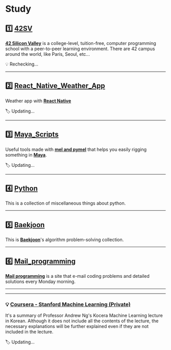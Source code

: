 # Study

## :one: [42SV](https://github.com/lisy0123/42)

**[42 Silicon Valley](https://www.42.us.org)** is a college-level, tuition-free, computer programming school with a peer-to-peer learning environment. There are 42 campus around the world, like Paris, Seoul, etc...

:bulb: Rechecking...

---

## :two: [React_Native_Weather_App](https://github.com/lisy0123/react_native_weather)

Weather app with **[React Native](https://reactnative.dev/)**

:label:  Updating...

---

## :three: [Maya_Scripts](https://github.com/lisy0123/Maya_Scripts)

Useful tools made with [**mel and pymel**](https://help.autodesk.com/cloudhelp/2020/ENU/Maya-Tech-Docs/PyMel/index.html) that helps you easily rigging something in **[Maya](https://www.autodesk.com/products/maya/overview?support=ADVANCED&plc=MAYA&term=3-YEAR&quantity=1)**.

:label:  Updating...

---

## :four: [Python](https://github.com/lisy0123/Study/tree/master/python)

This is a collection of miscellaneous things about python.

---

## :five: [Baekjoon](https://github.com/lisy0123/Study/blob/master/baekjoon)

This is **[Baekjoon](https://www.acmicpc.net/)**'s algorithm problem-solving collection.

---

## :six: [Mail_programming](https://github.com/lisy0123/Study/blob/master/Mail_programming)

**[Mail programming](https://mailprogramming.com/)** is a site that e-mail coding problems and detailed solutions every Monday morning. 

---

---

### :bulb: [Coursera - Stanford Machine Learning (Private)](https://github.com/lisy0123/Coursera_Stanford_Machine_Learning)

It's a summary of Professor Andrew Ng's Kocera Machine Learning lecture in Korean. Although it does not include all the contents of the lecture, the necessary explanations will be further explained even if they are not included in the lecture.

:label:  Updating...




